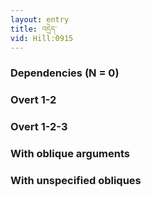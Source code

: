 ```yaml
---
layout: entry
title: འདྲེད་
vid: Hill:0915
---
```

### Dependencies (N = 0)


### Overt 1-2


### Overt 1-2-3


### With oblique arguments


### With unspecified obliques
